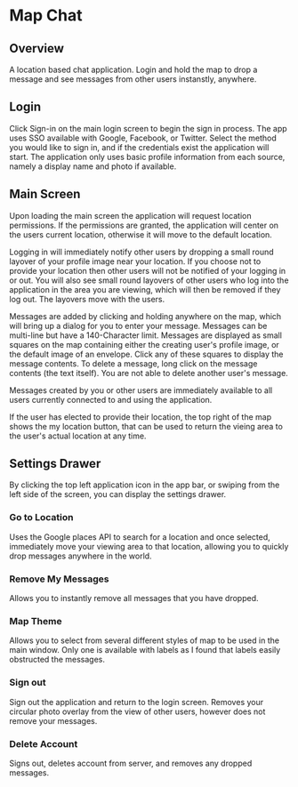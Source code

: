 # Map Chat

## Overview
A location based chat application. Login and hold the map to drop a message and see messages from other users instanstly, anywhere.

## Login
Click Sign-in on the main login screen to begin the sign in process. The app uses SSO available with Google, Facebook, or Twitter. Select the method you would like to sign in, and if the credentials exist the application will start. The application only uses basic profile information from each source, namely a display name and photo if available.

## Main Screen
Upon loading the main screen the application will request location permissions. If the permissions are granted, the application will center on the users current location, otherwise it will move to the default location.

Logging in will immediately notify other users by dropping a small round layover of your profile image near your location. If you choose not to provide your location then other users will not be notified of your logging in or out. You will also see small round layovers of other users who log into the application in the area you are viewing, which will then be removed if they log out. The layovers move with the users.

Messages are added by clicking and holding anywhere on the map, which will bring up a dialog for you to enter your message. Messages can be multi-line but have a 140-Character limit. Messages are displayed as small squares on the map containing either the creating user's profile image, or the default image of an envelope. Click any of these squares to display the message contents. To delete a message, long click on the message contents (the text itself). You are not able to delete another user's message.

Messages created by you or other users are immediately available to all users currently connected to and using the application.

If the user has elected to provide their location, the top right of the map shows the my location button, that can be used to return the vieing area to the user's actual location at any time.

## Settings Drawer
By clicking the top left application icon in the app bar, or swiping from the left side of the screen, you can display the settings drawer.

### Go to Location
Uses the Google places API to search for a location and once selected, immediately move your viewing area to that location, allowing you to quickly drop messages anywhere in the world.

### Remove My Messages
Allows you to instantly remove all messages that you have dropped.

### Map Theme
Allows you to select from several different styles of map to be used in the main window. Only one is available with labels as I found that labels easily obstructed the messages.

### Sign out
Sign out the application and return to the login screen. Removes your circular photo overlay from the view of other users, however does not remove your messages.

### Delete Account
Signs out, deletes account from server, and removes any dropped messages.

